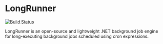 # LongRunner

[![Build Status](https://dev.azure.com/cyaspik/DotNet/_apis/build/status/spikensbror-dotnet.longrunner?branchName=master)](https://dev.azure.com/cyaspik/DotNet/_build/latest?definitionId=2&branchName=master)

LongRunner is an open-source and lightweight .NET background job engine for long-executing background jobs scheduled using cron expressions.
